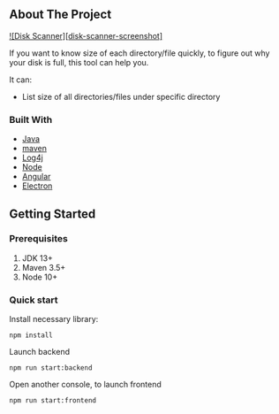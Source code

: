 <!-- ABOUT THE PROJECT -->
## About The Project

[![Disk Scanner][disk-scanner-screenshot]](./prod-pic.PNG)

If you want to know size of each directory/file quickly, to figure out why your disk is full, this tool can help you.

It can:
* List size of all directories/files under specific directory
<!-- * Use wildcard to exlcude files/folders -->

### Built With
* [Java](https://www.oracle.com/java/)
* [maven](https://maven.apache.org/)
* [Log4j](https://logging.apache.org/log4j/2.x/)
* [Node](https://nodejs.org)
* [Angular](https://angular.io)
* [Electron](https://www.electronjs.org)


<!-- GETTING STARTED -->
## Getting Started

### Prerequisites

1. JDK 13+
2. Maven 3.5+
3. Node 10+

### Quick start

Install necessary library:
```
npm install
```

Launch backend
```
npm run start:backend
```

Open another console, to launch frontend
```
npm run start:frontend
```

<!-- ### Configuration

Prepare configuration file
1. **threadNum**: Thread number used to scan disk. Recommand to set core number + 1
2. **baseDir**: Root directory for scan
3. **excludedPaths**: File/Folder list which excluded from scan. Wildcard is supported
4. **outputTypes**: The way to output scan result. Support values: *Console* and *File*
5. **fileOutputLoc**: If *outputTypes* contains *File*, specify the folder to put output files
6. **fileSizeUnit**: File output size unit. Support values: *Kb*, *Mb*, *Gb*
7. **dirSizeUnit**: Folder output size unit. Support values: *Kb*, *Mb*, *Gb*
8. **dirSizeUnit**: Top N size file should be included in output. *-1* means all files.

```json
{
	"threadNum": 5,
	"baseDir": "C:\\Users\\xichen\\tool",
	"excludedPaths": [
		"C:\\Users\\xichen\\tool\\boot",
		"*.jar"
	],
	"outputTypes": [
		"Console",
		"File"
	],
	"fileOutputLoc": "C:\\Users\\xichen\\testoutput",
	"fileSizeUnit": "Kb",
	"dirSizeUnit": "Mb",
	"fileTopCount": -1 
}
```

## Usage

After building with maven, one jar named *diskscanner-xxx-SNAPSHOT.jar* and one *dependency* folder will be generated in "target". Create confiration file according to your requirement. Run command
```
java -jar diskscanner-xxx-SNAPSHOT.jar your-config.json
``` -->
